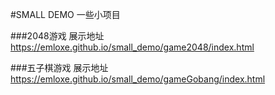 #SMALL DEMO
一些小项目

###2048游戏
展示地址 https://emloxe.github.io/small_demo/game2048/index.html



###五子棋游戏
展示地址 https://emloxe.github.io/small_demo/gameGobang/index.html












